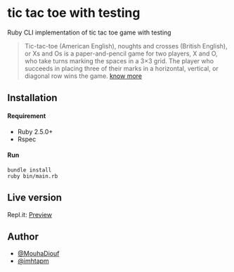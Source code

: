 # tic tac toe with testing
Ruby CLI implementation of tic tac toe game with testing 

>Tic-tac-toe (American English), noughts and crosses (British English), or Xs and Os is a paper-and-pencil game for two players, X and O, who take turns marking the spaces in a 3×3 grid. The player who succeeds in placing three of their marks in a horizontal, vertical, or diagonal row wins the game. [know more](https://en.wikipedia.org/wiki/Tic-tac-toe)

## Installation
#### Requirement
* Ruby 2.5.0+
* Rspec
#### Run
```
bundle install
ruby bin/main.rb
```

## Live version
Repl.it: [Preview](https://repl.it/@ponmuthuselvam/tic-tac-toe)

## Author
* [@MouhaDiouf](https://github.com/MouhaDiouf)
* [@imhtapm](https://github.com/imhtapm)
